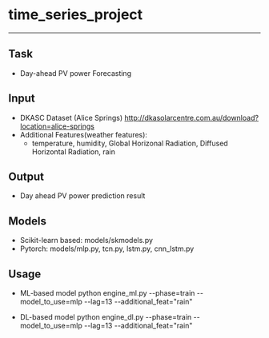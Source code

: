 # time_series_project
---

## Task
- Day-ahead PV power Forecasting

## Input
- DKASC Dataset (Alice Springs)
http://dkasolarcentre.com.au/download?location=alice-springs
- Additional Features(weather features):
    * temperature, humidity, Global Horizonal Radiation, Diffused Horizontal Radiation, rain

## Output
- Day ahead PV power prediction result

## Models
- Scikit-learn based: models/skmodels.py
- Pytorch: models/mlp.py, tcn.py, lstm.py, cnn_lstm.py

## Usage
* ML-based model
python engine_ml.py --phase=train --model_to_use=mlp --lag=13 --additional_feat="rain"

* DL-based model
python engine_dl.py --phase=train --model_to_use=mlp --lag=13 --additional_feat="rain"
